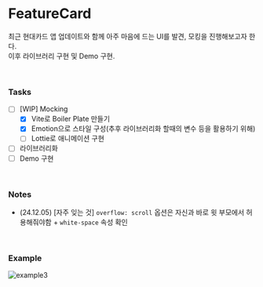 # FeatureCard

최근 현대카드 앱 업데이트와 함께 아주 마음에 드는 UI를 발견, 모킹을 진행해보고자 한다. <br/>
이후 라이브러리 구현 및 Demo 구현.

<br/>

### Tasks

- [ ] [WIP] Mocking
  - [x] Vite로 Boiler Plate 만들기
  - [x] Emotion으로 스타일 구성(추후 라이브러리화 할때의 변수 등을 활용하기 위해)
  - [ ] Lottie로 애니메이션 구현
- [ ] 라이브러리화
- [ ] Demo 구현

<br/>

### Notes

- (24.12.05) [자주 잊는 것] `overflow: scroll` 옵션은 자신과 바로 윗 부모에서 허용해줘야함 + `white-space` 속성 확인

<br/>

### Example

![example3](https://github.com/user-attachments/assets/02043be7-6c8f-4d36-a9c9-91415a7ace65)
